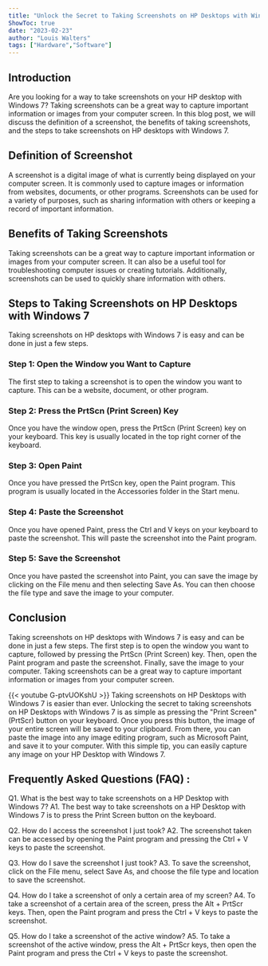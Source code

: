 ```yaml
---
title: "Unlock the Secret to Taking Screenshots on HP Desktops with Windows 7!"
ShowToc: true 
date: "2023-02-23"
author: "Louis Walters" 
tags: ["Hardware","Software"]
---
```

## Introduction

Are you looking for a way to take screenshots on your HP desktop with Windows 7? Taking screenshots can be a great way to capture important information or images from your computer screen. In this blog post, we will discuss the definition of a screenshot, the benefits of taking screenshots, and the steps to take screenshots on HP desktops with Windows 7. 

## Definition of Screenshot

A screenshot is a digital image of what is currently being displayed on your computer screen. It is commonly used to capture images or information from websites, documents, or other programs. Screenshots can be used for a variety of purposes, such as sharing information with others or keeping a record of important information. 

## Benefits of Taking Screenshots 

Taking screenshots can be a great way to capture important information or images from your computer screen. It can also be a useful tool for troubleshooting computer issues or creating tutorials. Additionally, screenshots can be used to quickly share information with others. 

## Steps to Taking Screenshots on HP Desktops with Windows 7

Taking screenshots on HP desktops with Windows 7 is easy and can be done in just a few steps. 

### Step 1: Open the Window you Want to Capture 

The first step to taking a screenshot is to open the window you want to capture. This can be a website, document, or other program. 

### Step 2: Press the PrtScn (Print Screen) Key 

Once you have the window open, press the PrtScn (Print Screen) key on your keyboard. This key is usually located in the top right corner of the keyboard. 

### Step 3: Open Paint 

Once you have pressed the PrtScn key, open the Paint program. This program is usually located in the Accessories folder in the Start menu. 

### Step 4: Paste the Screenshot 

Once you have opened Paint, press the Ctrl and V keys on your keyboard to paste the screenshot. This will paste the screenshot into the Paint program. 

### Step 5: Save the Screenshot 

Once you have pasted the screenshot into Paint, you can save the image by clicking on the File menu and then selecting Save As. You can then choose the file type and save the image to your computer. 

## Conclusion

Taking screenshots on HP desktops with Windows 7 is easy and can be done in just a few steps. The first step is to open the window you want to capture, followed by pressing the PrtScn (Print Screen) key. Then, open the Paint program and paste the screenshot. Finally, save the image to your computer. Taking screenshots can be a great way to capture important information or images from your computer screen.

{{< youtube G-ptvUOKshU >}} 
Taking screenshots on HP Desktops with Windows 7 is easier than ever. Unlocking the secret to taking screenshots on HP Desktops with Windows 7 is as simple as pressing the "Print Screen" (PrtScr) button on your keyboard. Once you press this button, the image of your entire screen will be saved to your clipboard. From there, you can paste the image into any image editing program, such as Microsoft Paint, and save it to your computer. With this simple tip, you can easily capture any image on your HP Desktop with Windows 7.

## Frequently Asked Questions (FAQ) :
Q1. What is the best way to take screenshots on a HP Desktop with Windows 7?
A1. The best way to take screenshots on a HP Desktop with Windows 7 is to press the Print Screen button on the keyboard.

Q2. How do I access the screenshot I just took?
A2. The screenshot taken can be accessed by opening the Paint program and pressing the Ctrl + V keys to paste the screenshot.

Q3. How do I save the screenshot I just took?
A3. To save the screenshot, click on the File menu, select Save As, and choose the file type and location to save the screenshot.

Q4. How do I take a screenshot of only a certain area of my screen?
A4. To take a screenshot of a certain area of the screen, press the Alt + PrtScr keys. Then, open the Paint program and press the Ctrl + V keys to paste the screenshot.

Q5. How do I take a screenshot of the active window?
A5. To take a screenshot of the active window, press the Alt + PrtScr keys, then open the Paint program and press the Ctrl + V keys to paste the screenshot.


